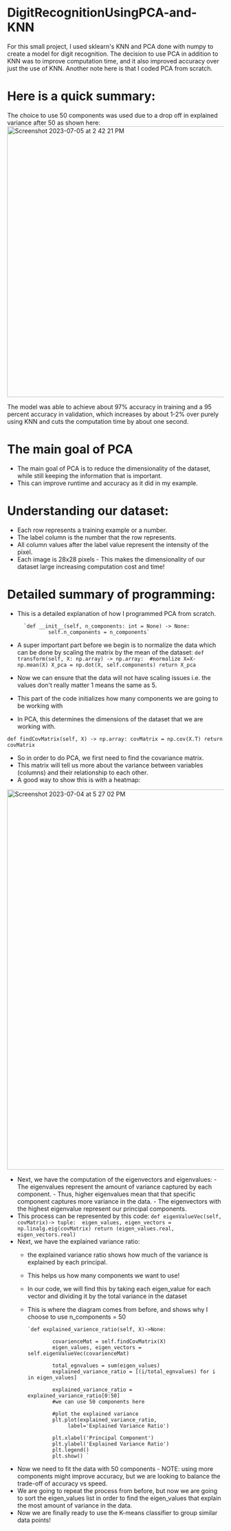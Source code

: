 # DigitRecognitionUsingPCA-and-KNN

For this small project, I used sklearn's KNN and PCA done with numpy to create a model for digit recognition. The decision to use PCA in addition to KNN was to improve computation time, and it also improved accuracy over just the use of KNN. Another note here is that I coded PCA from scratch. 

# Here is a quick summary: 
The choice to use 50 components was used due to a drop off in explained variance after 50 as shown here: <img width="629" alt="Screenshot 2023-07-05 at 2 42 21 PM" src="https://github.com/LucasMazza42/DigitRecognitionUsingPCA-and-KNN/assets/47802441/f7beb466-d676-4014-b17e-fd2c27339e23">


The model was able to achieve about 97% accuracy in training and a 95 percent accuracy in validation, which increases by about 1-2% over purely using KNN and cuts the computation time by about one second. 

# The main goal of PCA
- The main goal of PCA is to reduce the dimensionality of the dataset, while still keeping the information that is important.
- This can improve runtime and accuracy as it did in my example. 

# Understanding our dataset: 

- Each row represents a training example or a number.
- The label column is the number that the row represents.
- All column values after the label value represent the intensity of the pixel.
- Each image is 28x28 pixels
        - This makes the dimensionality of our dataset large increasing computation cost and time! 

# Detailed summary of programming:
- This is a detailed explanation of how I programmed PCA from scratch.

        `def __init__(self, n_components: int = None) -> None:
                self.n_components = n_components`
- A super important part before we begin is to normalize the data which can be done by scaling the matrix by the mean of the dataset: 
        `def transform(self, X: np.array) -> np.array: 
                #normalize
                X=X-np.mean(X)
                X_pca = np.dot(X, self.components)
                return X_pca`
- Now we can ensure that the data will not have scaling issues i.e. the values don't really matter 1 means the same as 5. 
- This part of the code initializes how many components we are going to be working with
- In PCA, this determines the dimensions of the dataset that we are working with.


`def findCovMatrix(self, X) -> np.array:
        covMatrix = np.cov(X.T)
        return covMatrix`

- So in order to do PCA, we first need to find the covariance matrix.
- This matrix will tell us more about the variance between variables (columns) and their relationship to each other.
- A good way to show this is with a heatmap: 
<img width="883" alt="Screenshot 2023-07-04 at 5 27 02 PM" src="https://github.com/LucasMazza42/DigitRecognitionUsingPCA-and-KNN/assets/47802441/0200cc7f-c437-44b8-8717-6b9ab2b80697">

- Next, we have the computation of the eigenvectors and eigenvalues:
          - The eigenvalues represent the amount of variance captured by each component.
          - Thus, higher eigenvalues mean that that specific component captures more variance in the data.
          - The eigenvectors with the highest eigenvalue represent our principal components.
- This process can be represented by this code:
  `def eigenValueVec(self, covMatrix)-> tuple: 
        eigen_values, eigen_vectors = np.linalg.eig(covMatrix)
        return (eigen_values.real, eigen_vectors.real)`
- Next, we have the explained variance ratio:
  - the explained variance ratio shows how much of the variance is explained by each principal.
  - This helps us how many components we want to use!
  - In our code, we will find this by taking each eigen_value for each vector and dividing it by the total variance in the dataset
  - This is where the diagram comes from before, and shows why I choose to use n_components = 50

        `def explained_varience_ratio(self, X)->None: 
                
                covarienceMat = self.findCovMatrix(X)
                eigen_values, eigen_vectors = self.eigenValueVec(covarienceMat)
        
                total_egnvalues = sum(eigen_values)
                explained_variance_ratio = [(i/total_egnvalues) for i in eigen_values]
               
                explained_variance_ratio = explained_variance_ratio[0:50]
                #we can use 50 components here
        
                #plot the explained variance
                plt.plot(explained_variance_ratio,
                     label='Explained Variance Ratio')
        
                plt.xlabel('Principal Component')
                plt.ylabel('Explained Variance Ratio')
                plt.legend()
                plt.show() ` 
- Now we need to fit the data with 50 components
        - NOTE: using more components might improve accuracy, but we are looking to balance the trade-off of accuracy vs speed. 
- We are going to repeat the process from before, but now we are going to sort the eigen_values list in order to find the eigen_values that explain the most amount of variance in the data.
- Now we are finally ready to use the K-means classifier to group similar data points! 



